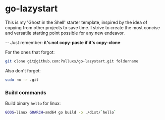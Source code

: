 # go-lazystart

This is my 'Ghost in the Shell' starter template, inspired by the idea of copying from other projects to save time. I strive to create the most concise and versatile starting point possible for any new endeavor.

-- Just remember: **it's not copy-paste if it's copy-clone**

For the ones that forgot:

````bash
git clone git@github.com:Polluxs/go-lazystart.git foldername
`````

Also don't forget:
```bash
sudo rm -r .git
```

### Build commands

Build binary `hello` for linux:

```bash
GOOS=linux GOARCH=amd64 go build -o ./dist/`hello`
```
````

